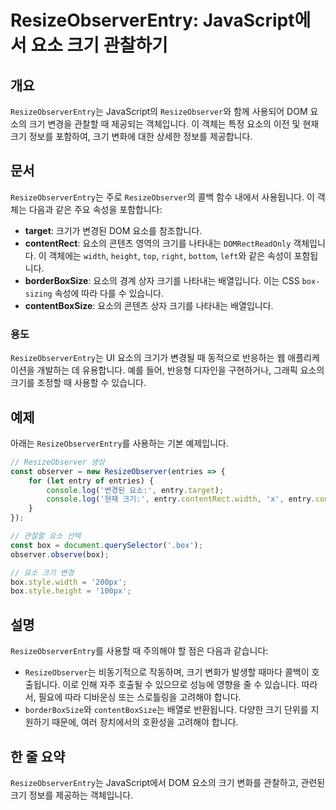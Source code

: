 <!--
Meta Description: # ResizeObserverEntry: JavaScript에서 요소 크기 관찰하기 ## 개요 `ResizeObserverEntry`는 JavaScript의 `ResizeObserver`와 함께 사용되어 DOM 요소의 크기 변경을 관찰할 때 제공되는 객체입니다. 이 객...
Meta Keywords: 요소의, resizeobserverentry, box, resizeobserver, 크기를
-->

# ResizeObserverEntry: JavaScript에서 요소 크기 관찰하기

## 개요
`ResizeObserverEntry`는 JavaScript의 `ResizeObserver`와 함께 사용되어 DOM 요소의 크기 변경을 관찰할 때 제공되는 객체입니다. 이 객체는 특정 요소의 이전 및 현재 크기 정보를 포함하여, 크기 변화에 대한 상세한 정보를 제공합니다.

## 문서
`ResizeObserverEntry`는 주로 `ResizeObserver`의 콜백 함수 내에서 사용됩니다. 이 객체는 다음과 같은 주요 속성을 포함합니다:

- **target**: 크기가 변경된 DOM 요소를 참조합니다.
- **contentRect**: 요소의 콘텐츠 영역의 크기를 나타내는 `DOMRectReadOnly` 객체입니다. 이 객체에는 `width`, `height`, `top`, `right`, `bottom`, `left`와 같은 속성이 포함됩니다.
- **borderBoxSize**: 요소의 경계 상자 크기를 나타내는 배열입니다. 이는 CSS `box-sizing` 속성에 따라 다를 수 있습니다.
- **contentBoxSize**: 요소의 콘텐츠 상자 크기를 나타내는 배열입니다.

### 용도
`ResizeObserverEntry`는 UI 요소의 크기가 변경될 때 동적으로 반응하는 웹 애플리케이션을 개발하는 데 유용합니다. 예를 들어, 반응형 디자인을 구현하거나, 그래픽 요소의 크기를 조정할 때 사용할 수 있습니다.

## 예제
아래는 `ResizeObserverEntry`를 사용하는 기본 예제입니다.

```javascript
// ResizeObserver 생성
const observer = new ResizeObserver(entries => {
    for (let entry of entries) {
        console.log('변경된 요소:', entry.target);
        console.log('현재 크기:', entry.contentRect.width, 'x', entry.contentRect.height);
    }
});

// 관찰할 요소 선택
const box = document.querySelector('.box');
observer.observe(box);

// 요소 크기 변경
box.style.width = '200px';
box.style.height = '100px';
```

## 설명
`ResizeObserverEntry`를 사용할 때 주의해야 할 점은 다음과 같습니다:
- `ResizeObserver`는 비동기적으로 작동하며, 크기 변화가 발생할 때마다 콜백이 호출됩니다. 이로 인해 자주 호출될 수 있으므로 성능에 영향을 줄 수 있습니다. 따라서, 필요에 따라 디바운싱 또는 스로틀링을 고려해야 합니다.
- `borderBoxSize`와 `contentBoxSize`는 배열로 반환됩니다. 다양한 크기 단위를 지원하기 때문에, 여러 장치에서의 호환성을 고려해야 합니다.

## 한 줄 요약
`ResizeObserverEntry`는 JavaScript에서 DOM 요소의 크기 변화를 관찰하고, 관련된 크기 정보를 제공하는 객체입니다.